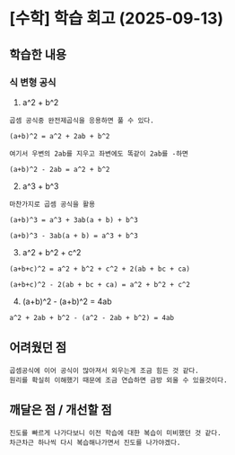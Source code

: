 # [수학] 학습 회고 (2025-09-13)

## 학습한 내용

### 식 변형 공식

1. a^2 + b^2

```
곱셈 공식중 완전제곱식을 응용하면 풀 수 있다.

(a+b)^2 = a^2 + 2ab + b^2

여기서 우변의 2ab를 지우고 좌변에도 똑같이 2ab를 -하면

(a+b)^2 - 2ab = a^2 + b^2
```

2. a^3 + b^3

```
마찬가지로 곱셈 공식을 활용

(a+b)^3 = a^3 + 3ab(a + b) + b^3

(a+b)^3 - 3ab(a + b) = a^3 + b^3
```

3. a^2 + b^2 + c^2

```
(a+b+c)^2 = a^2 + b^2 + c^2 + 2(ab + bc + ca)

(a+b+c)^2 - 2(ab + bc + ca) = a^2 + b^2 + c^2
```

4. (a+b)^2 - (a+b)^2 = 4ab

```
a^2 + 2ab + b^2 - (a^2 - 2ab + b^2) = 4ab
```

## 어려웠던 점

```
곱셈공식에 이어 공식이 많아져서 외우는게 조금 힘든 것 같다.
원리를 확실히 이해했기 때문에 조금 연습하면 금방 외울 수 있을것이다.
```

## 깨달은 점 / 개선할 점

```
진도를 빠르게 나가다보니 이전 학습에 대한 복습이 미비했던 것 같다.
차근차근 하나씩 다시 복습해나가면서 진도를 나가야겠다.
```

